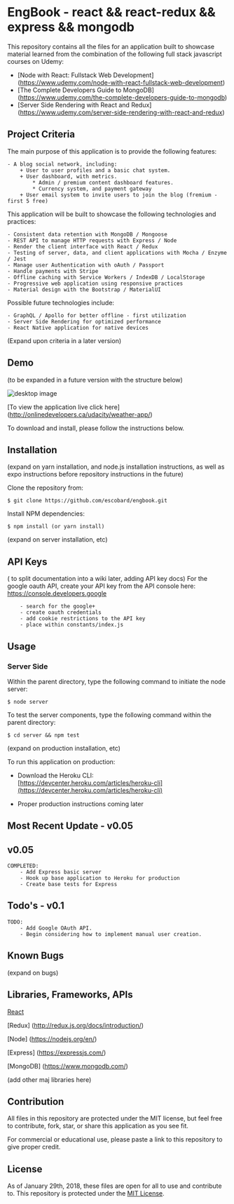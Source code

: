 # EngBook - react && react-redux && express && mongodb 

This repository contains all the files for an application built to showcase material learned from the combination of the following full stack javascript courses on Udemy:

- [Node with React: Fullstack Web Development] (https://www.udemy.com/node-with-react-fullstack-web-development)
- [The Complete Developers Guide to MongoDB] (https://www.udemy.com/the-complete-developers-guide-to-mongodb)
- [Server Side Rendering with React and Redux] (https://www.udemy.com/server-side-rendering-with-react-and-redux)

## Project Criteria

The main purpose of this application is to provide the following features:
	
	- A blog social network, including:
		+ User to user profiles and a basic chat system.
		+ User dashboard, with metrics.
			* Admin / premium content dashboard features.
			* Currency system, and payment gateway
		+ User email system to invite users to join the blog (fremium - first 5 free)

This application will be built to showcase the following technologies and practices:
	
	- Consistent data retention with MongoDB / Mongoose
	- REST API to manage HTTP requests with Express / Node
	- Render the client interface with React / Redux
	- Testing of server, data, and client applications with Mocha / Enzyme / Jest
	- Manage user Authentication with oAuth / Passport 
	- Handle payments with Stripe
	- Offline caching with Service Workers / IndexDB / LocalStorage
	- Progressive web application using responsive practices
	- Material design with the Bootstrap / MaterialUI

Possible future technologies include:

	- GraphQL / Apollo for better offline - first utilization
	- Server Side Rendering for optimized performance
	- React Native application for native devices

(Expand upon criteria in a later version)

## Demo

(to be expanded in a future version with the structure below)

![desktop image](https://onlinedevelopers.ca/udacity/weather-app/src/img/read-me/proj5-collage.jpg)

[To view the application live click here] (http://onlinedevelopers.ca/udacity/weather-app/)

To download and install, please follow the instructions below.

## Installation

(expand on yarn installation, and node.js installation instructions, as well as expo instructions before repository instructions in the future)

Clone the repository from: 
```
$ git clone https://github.com/escobard/engbook.git
```

Install NPM dependencies:
```
$ npm install (or yarn install)
```

(expand on server installation, etc)

## API Keys

( to split documentation into a wiki later, adding API key docs)
For the google oauth API, create your API key from the API console here: https://console.developers.google
```
	- search for the google+ 
	- create oauth credentials
	- add cookie restrictions to the API key
	- place within constants/index.js
```

## Usage

### Server Side

Within the parent directory, type the following command to initiate the node server:

```
$ node server
```

To test the server components, type the following command within the parent directory:

```
$ cd server && npm test
```

(expand on production installation, etc)

To run this application on production:

- Download the Heroku CLI: [https://devcenter.heroku.com/articles/heroku-cli](https://devcenter.heroku.com/articles/heroku-cli)

- Proper production instructions coming later

## Most Recent Update - v0.05

## v0.05
	COMPLETED:
		- Add Express basic server
		- Hook up base application to Heroku for production
		- Create base tests for Express

## Todo's - v0.1
	TODO:
		- Add Google OAuth API.
		- Begin considering how to implement manual user creation.

## Known Bugs

(expand on bugs)

## Libraries, Frameworks, APIs

[React](https://facebook.github.io/react/)

[Redux] (http://redux.js.org/docs/introduction/)

[Node] (https://nodejs.org/en/)

[Express] (https://expressjs.com/)

[MongoDB] (https://www.mongodb.com/)

(add other maj libraries here)


## Contribution

All files in this repository are protected under the MIT license, but feel free to contribute, fork, star, or share this application as you see fit.

For commercial or educational use, please paste a link to this repository to give proper credit.

## License

As of January 29th, 2018, these files are open for all to use and contribute to. This repository is protected under the [MIT License](http://choosealicense.com/licenses/mit/).